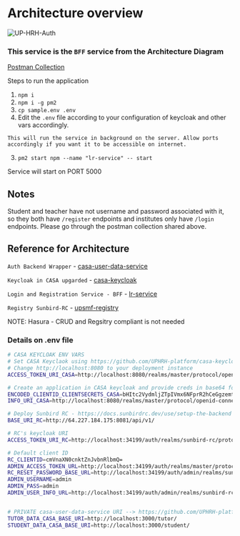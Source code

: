 # Architecture overview
![UP-HRH-Auth](https://user-images.githubusercontent.com/30565750/210239617-c51801e5-73d4-49b9-a473-2426bd2b5d82.jpg)

### This service is the `BFF` service from the Architecture Diagram

[Postman Collection](https://api.postman.com/collections/17248210-81d16297-21ec-4100-96c2-a8375d30230f?access_key=PMAT-01GR22Q4K663YDVJ19N84NY2QA)

Steps to run the application

1. `npm i`
2. `npm i -g pm2`
3. `cp sample.env .env`
4. Edit the `.env` file according to your configuration of keycloak and other vars accordingly.
```
This will run the service in background on the server. Allow ports accordingly if you want it to be accessible on internet.
```
3. `pm2 start npm --name "lr-service" -- start`

Service will start on PORT 5000

Notes
------

Student and teacher have not username and password associated with it, so they both have `/register` endpoints and institutes only have `/login` endpoints. Please go through the postman collection shared above. 


Reference for Architecture
-----------------------------

`Auth Backend Wrapper` - [casa-user-data-service](https://github.com/UPHRH-platform/casa-user-data-service.git)

`Keycloak in CASA upgarded` - [casa-keycloak](https://github.com/UPHRH-platform/casa-keycloak.git)

`Login and Registration Service - BFF` - [lr-service](https://github.com/UPHRH-platform/lr-service.git)

`Registry Sunbird-RC` - [upsmf-registry](https://github.com/UPHRH-platform/upsmf-registry.git)

NOTE: Hasura - CRUD and Regsitry compliant is not needed

### Details on .env file

```bash
# CASA KEYCLOAK ENV VARS 
# Set CASA Keyclaok using https://github.com/UPHRH-platform/casa-keycloak
# Change http://localhost:8080 to your deployment instance
ACCESS_TOKEN_URI_CASA=http://localhost:8080/realms/master/protocol/openid-connect/token

# Create an application in CASA keycloak and provide creds in base64 format 
ENCODED_CLIENTID_CLIENTSECRETS_CASA=bHItc2VydmljZTpIVmx6NFprR2hCeGgzemtuZmc0SlVyZmQ4TW04cUhveA==
INFO_URI_CASA=http://localhost:8080/realms/master/protocol/openid-connect/userinfo

# Deploy Sunbird RC - https://docs.sunbirdrc.dev/use/setup-the-backend and edit BASE URL of following vars accordingly
BASE_URI_RC=http://64.227.184.175:8081/api/v1/

# RC's keycloak URI
ACCESS_TOKEN_URI_RC=http://localhost:34199/auth/realms/sunbird-rc/protocol/openid-connect/token

# Default client ID
RC_CLIENTID=cmVnaXN0cnktZnJvbnRlbmQ=
ADMIN_ACCESS_TOKEN_URL=http://localhost:34199/auth/realms/master/protocol/openid-connect/token
RC_RESET_PASSWORD_BASE_URL=http://localhost:34199/auth/admin/realms/sunbird-rc/users/
ADMIN_USERNAME=admin
ADMIN_PASS=admin
ADMIN_USER_INFO_URL=http://localhost:34199/auth/admin/realms/sunbird-rc/users


# PRIVATE casa-user-data-service URI --> https://github.com/UPHRH-platform/casa-user-data-service PORT 3000
TUTOR_DATA_CASA_BASE_URI=http://localhost:3000/tutor/
STUDENT_DATA_CASA_BASE_URI=http://localhost:3000/student/
```
